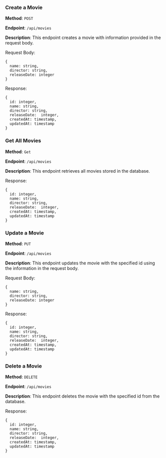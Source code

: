 ### Create a Movie

**Method**: ```POST```

**Endpoint**: ```/api/movies```

**Description**: This endpoint creates a movie with information provided in the request body.

Request Body:
```
{
  name: string,
  director: string,
  releaseDate: integer
}
```

Response:
```
{
  id: integer,
  name: string,
  director: string,
  releaseDate:  integer,
  createdAt: timestamp,
  updatedAt: timestamp
}
```

### Get All Movies

**Method**: ```Get```

**Endpoint**: ```/api/movies```

**Description**: This endpoint retrieves all movies stored in the database.

Response:
```
{
  id: integer,
  name: string,
  director: string,
  releaseDate:  integer,
  createdAt: timestamp,
  updatedAt: timestamp
}
```

### Update a Movie

**Method**: ```PUT```

**Endpoint**: ```/api/movies```

**Description**: This endpoint updates the movie with the specified id using the information in the request body.

Request Body:
```
{
  name: string,
  director: string,
  releaseDate: integer
}
```

Response:
```
{
  id: integer,
  name: string,
  director: string,
  releaseDate:  integer,
  createdAt: timestamp,
  updatedAt: timestamp
}
```

### Delete a Movie

**Method**: ```DELETE```

**Endpoint**: ```/api/movies```

**Description**: This endpoint deletes the movie with the specified id from the database.

Response:
```
{
  id: integer,
  name: string,
  director: string,
  releaseDate:  integer,
  createdAt: timestamp,
  updatedAt: timestamp
}
```